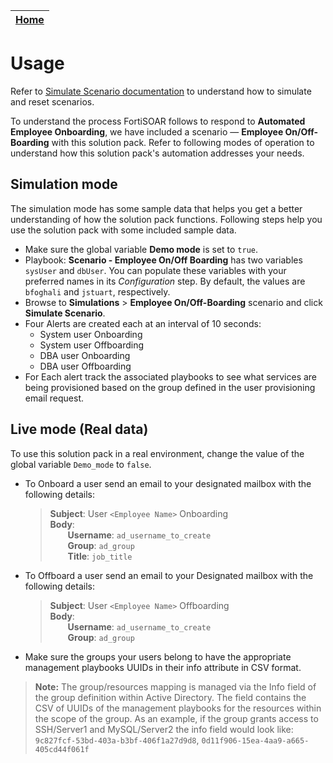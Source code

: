 | [Home](../README.md) |
|----------------------|

# Usage

Refer to [Simulate Scenario documentation](https://github.com/fortinet-fortisoar/solution-pack-soc-simulator/tree/release/1.0.2) to understand how to simulate and reset scenarios.

To understand the process FortiSOAR follows to respond to **Automated Employee Onboarding**, we have included a scenario &mdash; **Employee On/Off-Boarding** with this solution pack. Refer to following modes of operation to understand how this solution pack's automation addresses your needs.

## Simulation mode

The simulation mode has some sample data that helps you get a better understanding of how the solution pack functions. Following steps help you use the solution pack with some included sample data.

-   Make sure the global variable **Demo mode** is set to `true`. 
-   Playbook: **Scenario - Employee On/Off Boarding** has two variables `sysUser` and `dbUser`. You can populate these variables with your preferred names in its *Configuration* step. By default, the values are `bfoghali` and `jstuart`, respectively.
-   Browse to **Simulations** > **Employee On/Off-Boarding** scenario and click **Simulate Scenario**.
-   Four Alerts are created each at an interval of 10 seconds:
    - System user Onboarding
    - System user Offboarding
    - DBA user Onboarding
    - DBA user Offboarding
- For Each alert track the associated playbooks to see what services are being provisioned based on the group defined in the user provisioning email request.

## Live mode (Real data)

To use this solution pack in a real environment, change the value of the global variable `Demo_mode` to `false`.

- To Onboard a user send an email to your designated mailbox with the following details:

  <blockquote>
  <strong>Subject</strong>: User <code>&lt;Employee Name&gt;</code> Onboarding<br/>
  <strong>Body</strong>:<br/>
  &emsp;&emsp;<strong>Username</strong>: <code>ad_username_to_create</code><br/>
  &emsp;&emsp;<strong>Group</strong>: <code>ad_group</code><br/>
  &emsp;&emsp;<strong>Title</strong>: <code>job_title</code><br/>
  </blockquote>
            
- To Offboard a user send an email to your Designated mailbox with the following details:
  <blockquote>
  <strong>Subject</strong>: User <code>&lt;Employee Name&gt;</code> Offboarding<br/>
  <strong>Body</strong>:<br/>
  &emsp;&emsp;<strong>Username</strong>: <code>ad_username_to_create</code><br/>
  &emsp;&emsp;<strong>Group</strong>: <code>ad_group</code><br/>
  </blockquote>
- Make sure the groups your users belong to have the appropriate management playbooks UUIDs in their info attribute in CSV format.

> **Note:** The group/resources mapping is managed via the Info field of the group definition within Active Directory. The field contains the CSV of UUIDs of the management playbooks for the resources within the scope of the group. As an example, if the group grants access to SSH/Server1 and MySQL/Server2 the info field would look like: `9c827fcf-53bd-403a-b3bf-406f1a27d9d8`, `0d11f906-15ea-4aa9-a665-405cd44f061f`
